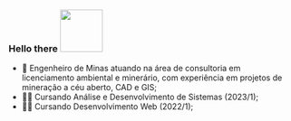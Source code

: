 ### Hello there <img src='https://64.media.tumblr.com/dbfc72fa1699e6b0f54438b5bc44856b/tumblr_p1r5e2INDw1w6j24yo6_250.png' width='75px'>

- 🔭 Engenheiro de Minas atuando na área de consultoria em licenciamento ambiental e minerário,
com experiência em projetos de mineração a céu aberto, CAD e GIS;
- 👨‍💻 Cursando Análise e Desenvolvimento de Sistemas (2023/1);
- 👨‍💻 Cursando Desenvolvimento Web (2022/1);


